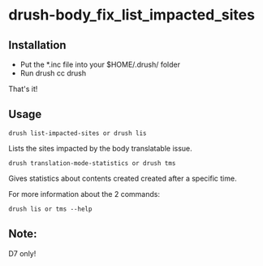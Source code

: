 # drush-body_fix_list_impacted_sites

## Installation

* Put the *.inc file into your $HOME/.drush/ folder
* Run drush cc drush

That's it!

## Usage

```
drush list-impacted-sites or drush lis
```
Lists the sites impacted by the body translatable issue.

```
drush translation-mode-statistics or drush tms
```
Gives statistics about contents created created after a specific time.

For more information about the 2 commands:

```
drush lis or tms --help
```

## Note:
D7 only!
